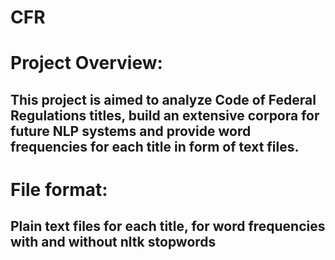 # CFR
# Project Overview:
## This project is aimed to analyze Code of Federal Regulations titles, build an extensive corpora for future NLP systems and provide word frequencies for each title in form of text files. 
# File format:
## Plain text files for each title, for word frequencies with and without nltk stopwords
